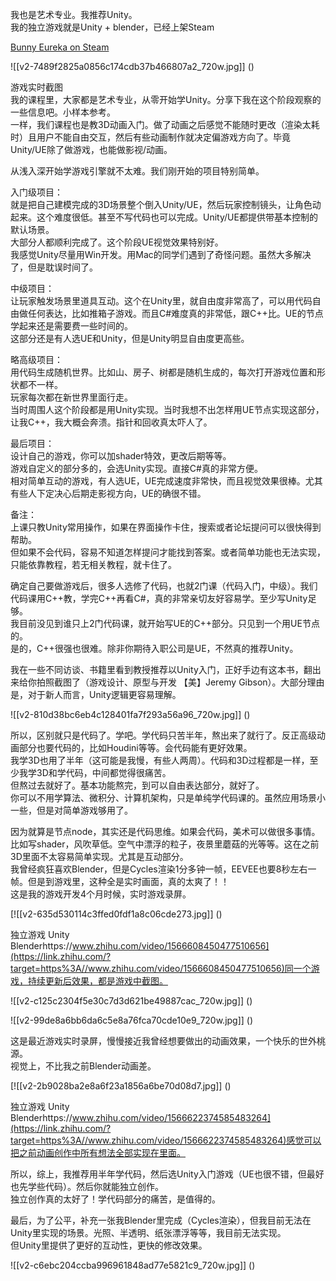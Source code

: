 



我也是艺术专业。我推荐Unity。  
我的独立游戏就是Unity + blender，已经上架Steam

[Bunny Eureka on Steam](https://link.zhihu.com/?target=https%3A//store.steampowered.com/app/2121910/Bunny_Eureka/)

![[v2-7489f2825a0856c174cdb37b466807a2_720w.jpg]]
()

游戏实时截图  
我的课程里，大家都是艺术专业，从零开始学Unity。分享下我在这个阶段观察的一些信息吧。小样本参考。  
一样，我们课程也是教3D动画入门。做了动画之后感觉不能随时更改（渲染太耗时）且用户不能自由交互，然后有些动画制作就决定偏游戏方向了。毕竟Unity/UE除了做游戏，也能做影视/动画。

从浅入深开始学游戏引擎就不太难。我们刚开始的项目特别简单。

入门级项目：  
就是把自己建模完成的3D场景整个倒入Unity/UE，然后玩家控制镜头，让角色动起来。这个难度很低。甚至不写代码也可以完成。Unity/UE都提供带基本控制的默认场景。  
大部分人都顺利完成了。这个阶段UE视觉效果特别好。  
我感觉Unity尽量用Win开发。用Mac的同学们遇到了奇怪问题。虽然大多解决了，但是耽误时间了。

中级项目：  
让玩家触发场景里道具互动。这个在Unity里，就自由度非常高了，可以用代码自由做任何表达，比如推箱子游戏。而且C#难度真的非常低，跟C++比。UE的节点学起来还是需要费一些时间的。  
这部分还是有人选UE和Unity，但是Unity明显自由度更高些。

略高级项目：  
用代码生成随机世界。比如山、房子、树都是随机生成的，每次打开游戏位置和形状都不一样。  
玩家每次都在新世界里面行走。  
当时周围人这个阶段都是用Unity实现。当时我想不出怎样用UE节点实现这部分，让我C++，我大概会奔溃。指针和回收真太吓人了。

最后项目：  
设计自己的游戏，你可以加shader特效，更改后期等等。  
游戏自定义的部分多的，会选Unity实现。直接C#真的非常方便。  
相对简单互动的游戏，有人选UE，UE完成速度非常快，而且视觉效果很棒。尤其有些人下定决心后期走影视方向，UE的确很不错。

备注：  
上课只教Unity常用操作，如果在界面操作卡住，搜索或者论坛提问可以很快得到帮助。  
但如果不会代码，容易不知道怎样提问才能找到答案。或者简单功能也无法实现，只能依靠教程，若无相关教程，就卡住了。

确定自己要做游戏后，很多人选修了代码，也就2门课（代码入门，中级）。我们代码课用C++教，学完C++再看C#，真的非常亲切友好容易学。至少写Unity足够。  
我目前没见到谁只上2门代码课，就开始写UE的C++部分。只见到一个用UE节点的。  
是的，C++很强也很难。除非你期待入职公司是UE，不然真的推荐Unity。  
  
我在一些不同访谈、书籍里看到教授推荐以Unity入门，正好手边有这本书，翻出来给你拍照截图了（游戏设计、原型与开发 【美】Jeremy Gibson）。大部分理由是，对于新人而言，Unity逻辑更容易理解。

![[v2-810d38bc6eb4c128401fa7f293a56a96_720w.jpg]]
()

所以，区别就只是代码了。学吧。学代码只苦半年，熬出来了就行了。反正高级动画部分也要代码的，比如Houdini等等。会代码能有更好效果。  
我学3D也用了半年（这可能是我慢，有些人两周）。代码和3D过程都是一样，至少我学3D和学代码，中间都觉得很痛苦。  
但熬过去就好了。基本功能熬完，到可以自由表达部分，就好了。  
你可以不用学算法、微积分、计算机架构，只是单纯学代码课的。虽然应用场景小一些，但是对简单游戏够用了。

因为就算是节点node，其实还是代码思维。如果会代码，美术可以做很多事情。比如写shader，风吹草低。空气中漂浮的粒子，夜景里蘑菇的光等等。这在之前3D里面不太容易简单实现。尤其是互动部分。  
我曾经疯狂喜欢Blender，但是Cycles渲染1分多钟一帧，EEVEE也要8秒左右一帧。但是到游戏里，这种全是实时画面，真的太爽了！！  
这是我的游戏开发4个月时候，实时游戏录屏。

[![[v2-635d530114c3ffed0fdf1a8c06cde273.jpg]]
()

独立游戏 Unity Blenderhttps://www.zhihu.com/video/1566608450477510656](https://link.zhihu.com/?target=https%3A//www.zhihu.com/video/1566608450477510656)同一个游戏，持续更新后效果，都是游戏中截图。

![[v2-c125c2304f5e30c7d3d621be49887cac_720w.jpg]]
()

![[v2-99de8a6bb6da6c5e8a76fca70cde10e9_720w.jpg]]
()

这是最近游戏实时录屏，慢慢接近我曾经想要做出的动画效果，一个快乐的世外桃源。  
视觉上，不比我之前Blender动画差。

[![[v2-2b9028ba2e8a6f23a1856a6be70d08d7.jpg]]
()

独立游戏 Unity Blenderhttps://www.zhihu.com/video/1566622374585483264](https://link.zhihu.com/?target=https%3A//www.zhihu.com/video/1566622374585483264)感觉可以把之前动画创作中所有想法全部实现在里面。

所以，综上，我推荐用半年学代码，然后选Unity入门游戏（UE也很不错，但最好也先学些代码）。然后你就能独立创作。  
独立创作真的太好了！学代码部分的痛苦，是值得的。

最后，为了公平，补充一张我Blender里完成（Cycles渲染），但我目前无法在Unity里实现的场景。光照、半透明、纸张漂浮等等，我目前无法实现。  
但Unity里提供了更好的互动性，更快的修改效果。

![[v2-c6ebc204ccba996961848ad77e5821c9_720w.jpg]]
()





